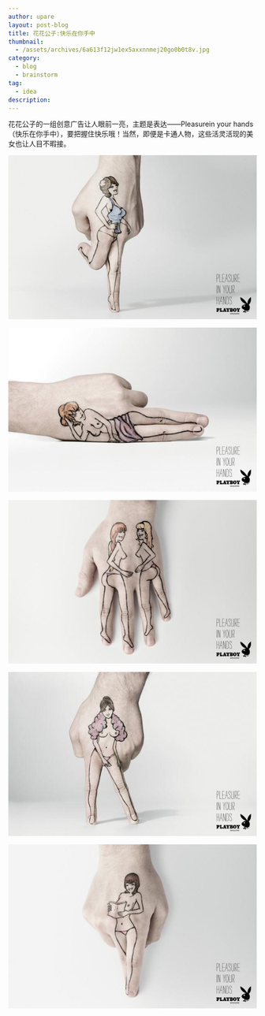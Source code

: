 ```yaml
---
author: upare
layout: post-blog
title: 花花公子:快乐在你手中
thumbnail:
  - /assets/archives/6a613f12jw1ex5axxnnmej20go0b0t8v.jpg
category:
  - blog
  - brainstorm
tag:
  - idea
description: 
---
```

花花公子的一组创意广告让人眼前一亮，主题是表达——Pleasurein your hands（快乐在你手中），要把握住快乐哦！当然，即便是卡通人物，这些活灵活现的美女也让人目不暇接。

![](/assets/archives/6a613f12jw1ex5axya83yj20go0b0wel.jpg)

![](/assets/archives/6a613f12jw1ex5axxnnmej20go0b0t8v.jpg)

![](/assets/archives/6a613f12jw1ex5axxdamxj20go0b00sx.jpg)

![](/assets/archives/6a613f12jw1ex5axx4t2wj20ge0au74g.jpg)

![](/assets/archives/6a613f12jw1ex5axwh4xcj20go0b0dfw.jpg)